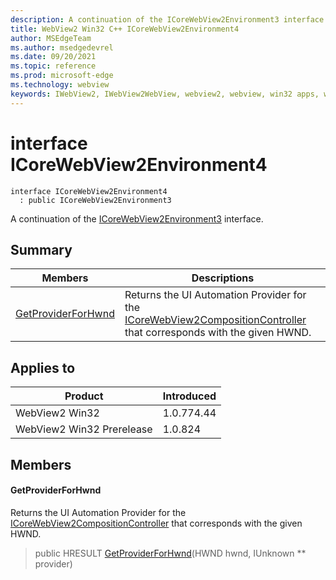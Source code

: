 ```yaml
---
description: A continuation of the ICoreWebView2Environment3 interface.
title: WebView2 Win32 C++ ICoreWebView2Environment4
author: MSEdgeTeam
ms.author: msedgedevrel
ms.date: 09/20/2021
ms.topic: reference
ms.prod: microsoft-edge
ms.technology: webview
keywords: IWebView2, IWebView2WebView, webview2, webview, win32 apps, win32, edge, ICoreWebView2, ICoreWebView2Controller, browser control, edge html, ICoreWebView2Environment4
---
```


# interface ICoreWebView2Environment4

```
interface ICoreWebView2Environment4
  : public ICoreWebView2Environment3
```

A continuation of the [ICoreWebView2Environment3](icorewebview2environment3.md) interface.

## Summary

 Members                        | Descriptions
--------------------------------|---------------------------------------------
[GetProviderForHwnd](#getproviderforhwnd) | Returns the UI Automation Provider for the [ICoreWebView2CompositionController](icorewebview2compositioncontroller.md) that corresponds with the given HWND.

## Applies to

Product                         | Introduced
--------------------------------|---------------------------------------------
WebView2 Win32            |    1.0.774.44
WebView2 Win32 Prerelease |    1.0.824

## Members

#### GetProviderForHwnd

Returns the UI Automation Provider for the [ICoreWebView2CompositionController](icorewebview2compositioncontroller.md) that corresponds with the given HWND.

> public HRESULT [GetProviderForHwnd](#getproviderforhwnd)(HWND hwnd, IUnknown ** provider)

